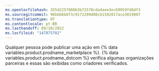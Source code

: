 ```yaml
---
ms.openlocfilehash: 355d2257808b3b72570cda4aee3ec69959fd6df3
ms.sourcegitcommit: 96bbb6b8f3c9172209d80cb1502017ace3019807
ms.translationtype: HT
ms.contentlocale: pt-BR
ms.lasthandoff: 09/10/2022
ms.locfileid: "147875702"
---
```

Qualquer pessoa pode publicar uma ação em {% data variables.product.prodname_marketplace %}. {% data variables.product.prodname_dotcom %} verifica algumas organizações parceiras e essas são exibidas como criadores verificados.  
